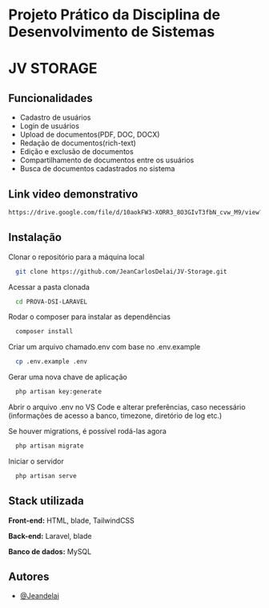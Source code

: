 
# Projeto Prático da Disciplina de Desenvolvimento de Sistemas

# JV STORAGE








## Funcionalidades

- Cadastro de usuários
- Login de usuários
- Upload de documentos(PDF, DOC, DOCX)
- Redação de documentos(rich-text)
- Edição e exclusão de documentos
- Compartilhamento de documentos entre os usuários
- Busca de documentos cadastrados no sistema

## Link video demonstrativo

```sh
https://drive.google.com/file/d/10aokFW3-XORR3_8O3GIvT3fbN_cvw_M9/view?usp=sharing
```

## Instalação

Clonar o repositório para a máquina local

```sh
  git clone https://github.com/JeanCarlosDelai/JV-Storage.git
```
Acessar a pasta clonada    

```sh
  cd PROVA-DSI-LARAVEL
```
Rodar o composer para instalar as dependências  

```sh
  composer install
```
Criar um arquivo chamado.env com base no .env.example 

```sh
  cp .env.example .env
```
Gerar uma nova chave de aplicação 

```sh
  php artisan key:generate
```
Abrir o arquivo .env no VS Code e alterar preferências, caso necessário
(informações de acesso a banco, timezone, diretório de log etc.) 

Se houver migrations, é possível rodá-las agora
```sh
  php artisan migrate
```
Iniciar o servidor  

```sh
  php artisan serve
```
## Stack utilizada

**Front-end:** HTML, blade, TailwindCSS

**Back-end:** Laravel, blade

**Banco de dados:** MySQL


## Autores

- [@Jeandelai](https://github.com/JeanCarlosDelai)

